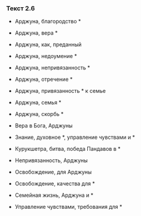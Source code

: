 ### Текст 2.6

- Арджуна, благородство *

- Арджуна, вера *

- Арджуна, как, преданный

- Арджуна, недоумение *

- Арджуна, непривязанность *

- Арджуна, отречение *

- Арджуна, привязанность * к семье

- Арджуна, семья *

- Арджуна, скорбь *

- Вера в Бога, Арджуны

- Знание, духовное *, управление чувствами и *

- Курукшетра, битва, победа Пандавов в *

- Непривязанность, Арджуны

- Освобождение, для Арджуны

- Освобождение, качества для *

- Семейная жизнь, Арджуна и *

- Управление чувствами, требования для *
	
